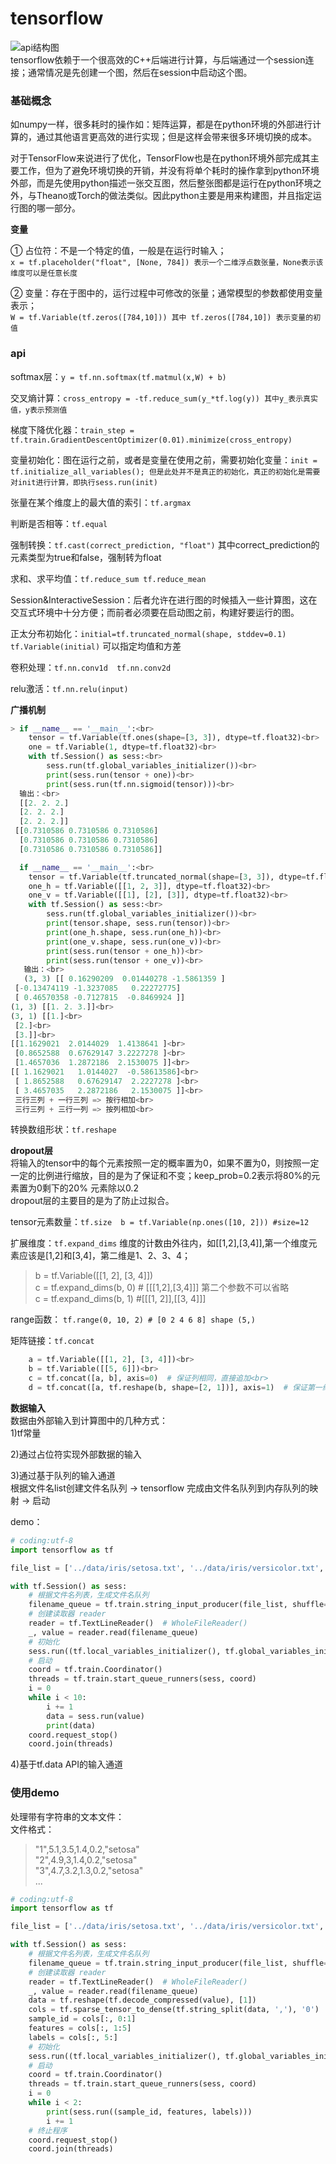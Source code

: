 tensorflow
====
![api结构图](/docs/python/images/4-1.jpg)<br>
tensorflow依赖于一个很高效的C++后端进行计算，与后端通过一个session连接；通常情况是先创建一个图，然后在session中启动这个图。

### 基础概念 ###

如numpy一样，很多耗时的操作如：矩阵运算，都是在python环境的外部进行计算的，通过其他语言更高效的进行实现；但是这样会带来很多环境切换的成本。

对于TensorFlow来说进行了优化，TensorFlow也是在python环境外部完成其主要工作，但为了避免环境切换的开销，并没有将单个耗时的操作拿到python环境外部，而是先使用python描述一张交互图，然后整张图都是运行在python环境之外，与Theano或Torch的做法类似。因此python主要是用来构建图，并且指定运行图的哪一部分。

**变量**

① 占位符：不是一个特定的值，一般是在运行时输入；<br>
```x = tf.placeholder("float", [None, 784]) 表示一个二维浮点数张量，None表示该维度可以是任意长度```

② 变量：存在于图中的，运行过程中可修改的张量；通常模型的参数都使用变量表示；<br>
```W = tf.Variable(tf.zeros([784,10])) 其中 tf.zeros([784,10]) 表示变量的初值```

### api ###

softmax层：```y = tf.nn.softmax(tf.matmul(x,W) + b)```

交叉熵计算：```cross_entropy = -tf.reduce_sum(y_*tf.log(y)) 其中y_表示真实值，y表示预测值```

梯度下降优化器：```train_step = tf.train.GradientDescentOptimizer(0.01).minimize(cross_entropy)```

变量初始化：图在运行之前，或者是变量在使用之前，需要初始化变量：```init = tf.initialize_all_variables(); 但是此处并不是真正的初始化，真正的初始化是需要对init进行计算，即执行sess.run(init)```

张量在某个维度上的最大值的索引：```tf.argmax```

判断是否相等：```tf.equal```

强制转换：```tf.cast(correct_prediction, "float")``` 其中correct_prediction的元素类型为true和false，强制转为float

求和、求平均值：```tf.reduce_sum tf.reduce_mean```

Session&InteractiveSession：后者允许在进行图的时候插入一些计算图，这在交互式环境中十分方便；而前者必须要在启动图之前，构建好要运行的图。

正太分布初始化：```initial=tf.truncated_normal(shape, stddev=0.1)  tf.Variable(initial)``` 可以指定均值和方差

卷积处理：```tf.nn.conv1d  tf.nn.conv2d```

relu激活：```tf.nn.relu(input)``` 

**广播机制**
```Python
> if __name__ == '__main__':<br>
    tensor = tf.Variable(tf.ones(shape=[3, 3]), dtype=tf.float32)<br>
    one = tf.Variable(1, dtype=tf.float32)<br>
    with tf.Session() as sess:<br>
        sess.run(tf.global_variables_initializer())<br>
        print(sess.run(tensor + one))<br>
        print(sess.run(tf.nn.sigmoid(tensor)))<br>
  输出：<br>
  [[2. 2. 2.]
  [2. 2. 2.]
  [2. 2. 2.]]
 [[0.7310586 0.7310586 0.7310586]
  [0.7310586 0.7310586 0.7310586]
  [0.7310586 0.7310586 0.7310586]]

  if __name__ == '__main__':<br>
    tensor = tf.Variable(tf.truncated_normal(shape=[3, 3]), dtype=tf.float32)<br>
    one_h = tf.Variable([[1, 2, 3]], dtype=tf.float32)<br>
    one_v = tf.Variable([[1], [2], [3]], dtype=tf.float32)<br>
    with tf.Session() as sess:<br>
        sess.run(tf.global_variables_initializer())<br>
        print(tensor.shape, sess.run(tensor))<br>
        print(one_h.shape, sess.run(one_h))<br>
        print(one_v.shape, sess.run(one_v))<br>
        print(sess.run(tensor + one_h))<br>
        print(sess.run(tensor + one_v))<br>
   输出：<br>
   (3, 3) [[ 0.16290209  0.01440278 -1.5861359 ]
 [-0.13474119 -1.3237085   0.22272775]
 [ 0.46570358 -0.7127815  -0.8469924 ]]
(1, 3) [[1. 2. 3.]]<br>
(3, 1) [[1.]<br>
 [2.]<br>
 [3.]]<br>
[[1.1629021  2.0144029  1.4138641 ]<br>
 [0.8652588  0.67629147 3.2227278 ]<br>
 [1.4657036  1.2872186  2.1530075 ]]<br>
[[ 1.1629021   1.0144027  -0.58613586]<br>
 [ 1.8652588   0.67629147  2.2227278 ]<br>
 [ 3.4657035   2.2872186   2.1530075 ]]<br>
 三行三列 + 一行三列 => 按行相加<br>
 三行三列 + 三行一列 => 按列相加<br>
```
转换数组形状：```tf.reshape```

**dropout层** <br>
将输入的tensor中的每个元素按照一定的概率置为0，如果不置为0，则按照一定一定的比例进行缩放，目的是为了保证和不变；keep_prob=0.2表示将80%的元素置为0剩下的20% 元素除以0.2<br>
dropout层的主要目的是为了防止过拟合。

tensor元素数量：```tf.size  b = tf.Variable(np.ones([10, 2])) #size=12```

扩展维度：```tf.expand_dims``` 维度的计数由外往内，如\[\[1,2\],\[3,4\]\],第一个维度元素应该是\[1,2\]和\[3,4\]，第二维是1、2、3、4；
>   b = tf.Variable([[1, 2], [3, 4]])<br>
    c = tf.expand_dims(b, 0) # \[\[\[1,2],\[3,4\]\]\] 第二个参数不可以省略<br>
    c = tf.expand_dims(b, 1) #\[\[\[1, 2\]\],\[\[3, 4\]\]\]
    
range函数： ```tf.range(0, 10, 2) # [0 2 4 6 8] shape (5,)```

矩阵链接：```tf.concat```
```Python
    a = tf.Variable([[1, 2], [3, 4]])<br>
    b = tf.Variable([[5, 6]])<br>
    c = tf.concat([a, b], axis=0)  # 保证列相同，直接追加<br>
    d = tf.concat([a, tf.reshape(b, shape=[2, 1])], axis=1)  # 保证第一维度的数量相等，将两者第一维度里面的元素拼接<br>
```
    
**数据输入**<br>
数据由外部输入到计算图中的几种方式：<br>
1)tf常量

2)通过占位符实现外部数据的输入

3)通过基于队列的输入通道<br>
根据文件名list创建文件名队列 -> tensorflow 完成由文件名队列到内存队列的映射 -> 启动

demo：
```Python
# coding:utf-8
import tensorflow as tf

file_list = ['../data/iris/setosa.txt', '../data/iris/versicolor.txt', '../data/iris/virginica.txt']

with tf.Session() as sess:
    # 根据文件名列表，生成文件名队列
    filename_queue = tf.train.string_input_producer(file_list, shuffle=False, num_epochs=1)
    # 创建读取器 reader
    reader = tf.TextLineReader()  # WholeFileReader()
    _, value = reader.read(filename_queue)
    # 初始化
    sess.run((tf.local_variables_initializer(), tf.global_variables_initializer()))
    # 启动
    coord = tf.train.Coordinator()
    threads = tf.train.start_queue_runners(sess, coord)
    i = 0
    while i < 10:
        i += 1
        data = sess.run(value)
        print(data)
    coord.request_stop()
    coord.join(threads)
```

4)基于tf.data API的输入通道

### 使用demo ###

处理带有字符串的文本文件：<br>
文件格式：<br>
>"1",5.1,3.5,1.4,0.2,"setosa"<br>
"2",4.9,3,1.4,0.2,"setosa"<br>
"3",4.7,3.2,1.3,0.2,"setosa"<br>
...<br>
```Python
# coding:utf-8
import tensorflow as tf

file_list = ['../data/iris/setosa.txt', '../data/iris/versicolor.txt', '../data/iris/virginica.txt']

with tf.Session() as sess:
    # 根据文件名列表，生成文件名队列
    filename_queue = tf.train.string_input_producer(file_list, shuffle=False, num_epochs=1)
    # 创建读取器 reader
    reader = tf.TextLineReader()  # WholeFileReader()
    _, value = reader.read(filename_queue)
    data = tf.reshape(tf.decode_compressed(value), [1])
    cols = tf.sparse_tensor_to_dense(tf.string_split(data, ','), '0')
    sample_id = cols[:, 0:1]
    features = cols[:, 1:5]
    labels = cols[:, 5:]
    # 初始化
    sess.run((tf.local_variables_initializer(), tf.global_variables_initializer()))
    # 启动
    coord = tf.train.Coordinator()
    threads = tf.train.start_queue_runners(sess, coord)
    i = 0
    while i < 2:
        print(sess.run((sample_id, features, labels)))
        i += 1
    # 终止程序
    coord.request_stop()
    coord.join(threads)

```

